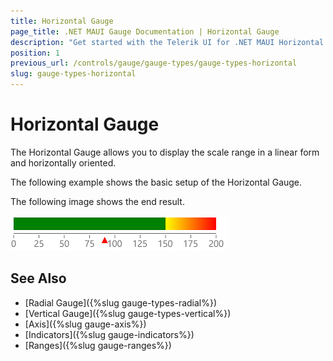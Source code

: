 ```yaml
---
title: Horizontal Gauge
page_title: .NET MAUI Gauge Documentation | Horizontal Gauge
description: "Get started with the Telerik UI for .NET MAUI Horizontal Gauge and add the control to your .NET MAUI project."
position: 1
previous_url: /controls/gauge/gauge-types/gauge-types-horizontal
slug: gauge-types-horizontal
---
```


# Horizontal Gauge

The Horizontal Gauge allows you to display the scale range in a linear form and horizontally oriented.

The following example shows the basic setup of the Horizontal Gauge.

<snippet id='gauge-types-horizontalgauge-xaml'/>

The following image shows the end result.

![Radial gauge example](../images/gauge-types-horizontal-gauge-0.png)

## See Also

- [Radial Gauge]({%slug gauge-types-radial%})
- [Vertical Gauge]({%slug gauge-types-vertical%})
- [Axis]({%slug gauge-axis%})
- [Indicators]({%slug gauge-indicators%})
- [Ranges]({%slug gauge-ranges%})
